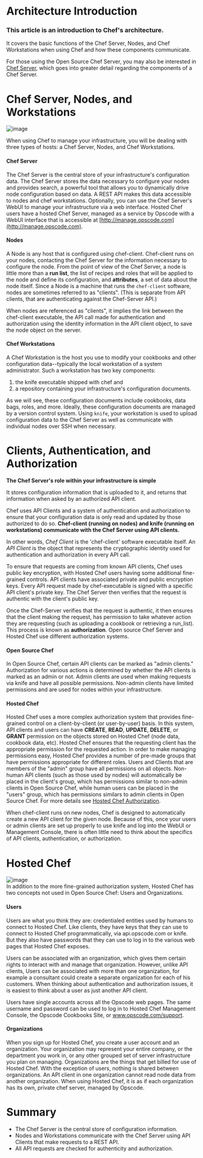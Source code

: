 Architecture Introduction
=========================

  

  

### This article is an introduction to Chef's architecture.   
 It covers the basic functions of the Chef Server, Nodes, and Chef Workstations when using Chef and how these components communicate.   
  
 For those using the Open Source Chef Server, you may also be interested in [Chef Server](Chef%20Server.html "Chef Server"), which goes into greater detail regarding the components of a Chef Server.

  

Chef Server, Nodes, and Workstations
====================================

![image](../attachments/19923510/20086936.png)

When using Chef to manage your infrastructure, you will be dealing with
three types of hosts: a Chef Server, Nodes, and Chef Workstations.

#### Chef Server

The Chef Server is the central store of your infrastructure's
configuration data. The Chef Server stores the data necessary to
configure your nodes and provides search, a powerful tool that allows
you to dynamically drive node configuration based on data. A REST API
makes this data accessible to nodes and chef workstations. Optionally,
you can use the Chef Server's WebUI to manage your infrastructure via a
web interface. Hosted Chef users have a hosted Chef Server, managed as a
service by Opscode with a WebUI interface that is accessible at
[http://manage.opscode.com](http://manage.opscode.com).

#### Nodes

A Node is any host that is configured using chef-client. Chef-client
runs on your nodes, contacting the Chef Server for the information
necessary to configure the node. From the point of view of the Chef
Server, a node is little more than a **run list**, the list of recipes
and roles that will be applied to the node and define its configuration,
and **attributes**, a set of data about the node itself. Since a Node is
a machine that runs the `chef-client` software, nodes are sometimes
referred to as "clients". (This is separate from API clients, that are
authenticating against the Chef-Server API.)

When nodes are referenced as "clients", it implies the link between the
chef-client executable, the API call made for authentication and
authorization using the identity information in the API client object,
to save the node object on the server.

#### Chef Workstations

A Chef Workstation is the host you use to modify your cookbooks and
other configuration data--typically the local workstation of a system
administrator. Such a workstation has two key components:

1.  the knife executable shipped with chef and
2.  a repository containing your infrastructure's configuration
    documents.

As we will see, these configuration documents include cookbooks, data
bags, roles, and more. Ideally, these configuration documents are
managed by a version control system. Using `knife`, your workstation is
used to upload configuration data to the Chef Server as well as
communicate with individual nodes over SSH when necessary.

Clients, Authentication, and Authorization
==========================================

**The Chef Server's role within your infrastructure is simple**

It stores configuration information that is uploaded to it, and returns
that information when asked by an authorized API client.

Chef uses API Clients and a system of authentication and authorization
to ensure that your configuration data is only read and updated by those
authorized to do so. **Chef-client (running on nodes) and knife (running
on workstations) communicate with the Chef Server using API clients.**

In other words, *Chef Client* is the 'chef-client' software executable
itself. An *API Client* is the object that represents the cryptographic
identity used for authentication and authorization in every API call.

To ensure that requests are coming from known API clients, Chef uses
public key encryption, with Hosted Chef users having some additional
fine-grained controls. API clients have associated private and public
encryption keys. Every API request made by chef-executable is signed
with a specific API client's private key. The Chef Server then verifies
that the request is authentic with the client's public key.

Once the Chef-Server verifies that the request is authentic, it then
ensures that the client making the request, has permission to take
whatever action they are requesting (such as uploading a cookbook or
retrieving a run\_list). This process is known as **authorization**.
Open source Chef Server and Hosted Chef use different authorization
systems.

#### Open Source Chef

In Open Source Chef, certain API clients can be marked as "admin
clients." Authorization for various actions is determined by whether the
API clients is marked as an admin or not. Admin clients are used when
making requests via knife and have all possible permissions. Non-admin
clients have limited permissions and are used for nodes within your
infrastructure.

#### Hosted Chef

Hosted Chef uses a more complex authorization system that provides
fine-grained control on a client-by-client (or user-by-user) basis. In
this system, API clients and users can have **CREATE**, **READ**,
**UPDATE**, **DELETE**, or **GRANT** permission on the objects stored on
Hosted Chef (node data, cookbook data, etc). Hosted Chef ensures that
the requesting client has the appropriate permission for the requested
action. In order to make managing permissions easy, Hosted Chef provides
a number of pre-made groups that have permissions appropriate for
different roles. Users and Clients that are members of the "admin" group
have all permissions on all objects. Non-human API clients (such as
those used by nodes) will automatically be placed in the client's group,
which has permissions similar to non-admin clients in Open Source Chef,
while human users can be placed in the "users" group, which has
permissions similars to admin clients in Open Source Chef. For more
details see [Hosted Chef
Authorization](Hosted%20Chef%20Authorization.html "Hosted Chef Authorization").

When chef-client runs on new nodes, Chef is designed to automatically
create a new API client for the given node. Because of this, once your
users or admin clients are set up properly to use knife and log into the
WebUI or Management Console, there is often little need to think about
the specifics of API clients, authentication, or authorization.

Hosted Chef
===========

![image](../attachments/19923510/23658499.png)  
In addition to the more fine-grained authorization system, Hosted Chef
has two concepts not used in Open Source Chef: Users and Organizations.

#### Users

Users are what you think they are: credentialed entities used by humans
to connect to Hosted Chef. Like clients, they have keys that they can
use to connect to Hosted Chef programmatically, via api.opscode.com or
knife. But they also have passwords that they can use to log in to the
various web pages that Hosted Chef exposes.

Users can be associated with an organization, which gives them certain
rights to interact with and manage that organization. However, unlike
API clients, Users can be associated with more than one organization,
for example a consultant could create a separate organization for each
of his customers. When thinking about authentication and authorization
issues, it is easiest to think about a user as just another API client.

Users have single accounts across all the Opscode web pages. The same
username and password can be used to log in to Hosted Chef Management
Console, the Opscode Cookbooks Site, or www.opscode.com/support.

#### Organizations

When you sign up for Hosted Chef, you create a user account and an
organization. Your organization may represent your entire company, or
the department you work in, or any other grouped set of server
infrastructure you plan on managing. Organizations are the things that
get billed for use of Hosted Chef. With the exception of users, nothing
is shared between organizations. An API client in one organization
cannot read node data from another organization. When using Hosted Chef,
it is as if each organization has its own, private chef server, managed
by Opscode.

Summary
=======

-   The Chef Server is the central store of configuration information.
-   Nodes and Workstations communicate with the Chef Server using API
    Clients that make requests to a REST API.
-   All API requests are checked for authenticity and authorization.

  
  
  
  

  
